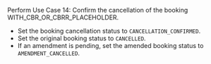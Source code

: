 Perform Use Case 14: Confirm the cancellation of the booking WITH_CBR_OR_CBRR_PLACEHOLDER.
* Set the booking cancellation status to `CANCELLATION_CONFIRMED`.
* Set the original booking status to `CANCELLED`.
* If an amendment is pending, set the amended booking status to `AMENDMENT_CANCELLED`.
